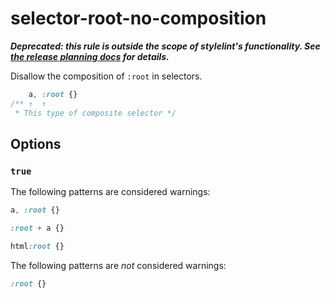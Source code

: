 # selector-root-no-composition

***Deprecated: this rule is outside the scope of stylelint's functionality. See [the release planning docs](https://stylelint.io/user-guide/release-planning/) for details.***

Disallow the composition of `:root` in selectors.

```css
    a, :root {}
/** ↑  ↑
 * This type of composite selector */
```

## Options

### `true`

The following patterns are considered warnings:

```css
a, :root {}
```

```css
:root + a {}
```

```css
html:root {}
```

The following patterns are *not* considered warnings:

```css
:root {}
```
